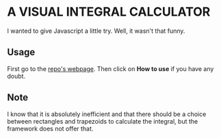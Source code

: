 # A VISUAL INTEGRAL CALCULATOR

I wanted to give Javascript a little try. Well, it wasn't that funny.

## Usage

First go to the [repo's webpage](https://remigerme.github.io/visualIntegralCalculator/).
Then click on **How to use** if you have any doubt.

## Note

I know that it is absolutely inefficient and that there should be a choice between rectangles and trapezoids to calculate the integral, but the framework does not offer that.